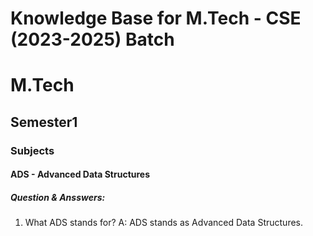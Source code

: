# Knowledge Base for M.Tech - CSE (2023-2025) Batch

# M.Tech
## Semester1

### Subjects

#### ADS - Advanced Data Structures

##### Question & Ansswers:

1. What ADS stands for?
   A: ADS stands as Advanced Data Structures.
